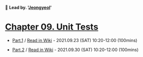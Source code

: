 🚀 **Lead by. '[Jeongyeol](https://github.com/SPONGE-JL)'**

# [Chapter 09. Unit Tests](https://github.com/SPONGE-JL/CrashLab-CleanCode/wiki/Chapter-09.-Unit-Tests)

- [Part.1](./part-1#readme) / [Read in Wiki](https://github.com/SPONGE-JL/CrashLab-CleanCode/wiki/Chapter-09.-Unit-Tests-Part.1) - 2021.09.23 (SAT) 10:20-12:00 (100mins)

- [Part.2](./part-2#readme) / [Read in Wiki](https://github.com/SPONGE-JL/CrashLab-CleanCode/wiki/Chapter-09.-Unit-Tests-Part.2) - 2021.09.30 (SAT) 10:20-12:00 (100mins)  
